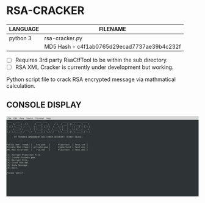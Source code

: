 # RSA-CRACKER

| LANGUAGE | FILENAME |
|--------  |----------|
|python 3  |rsa-cracker.py|
|| MD5 Hash - c4f1ab0765d29ecad7737ae39b4c232f |

- [ ] Requires 3rd party RsaCtfTool to be within the sub directory.
- [ ] RSA XML Cracker is currently under development but working.

Python script file to crack RSA encrypted message via mathmatical calculation.

## CONSOLE DISPLAY
![Screenshot](picture2.png) 


